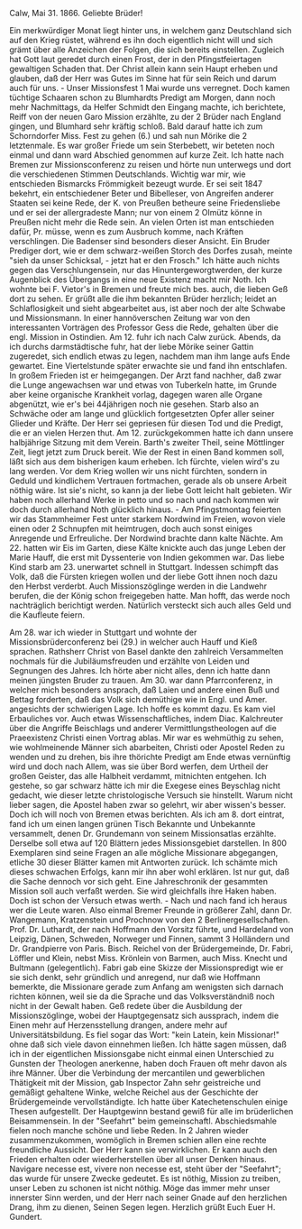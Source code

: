  Calw, Mai 31. 1866.
Geliebte Brüder!

Ein merkwürdiger Monat liegt hinter uns, in welchem ganz Deutschland sich auf den Krieg rüstet, während es ihn doch eigentlich nicht will und sich grämt über alle Anzeichen der Folgen, die sich bereits einstellen. Zugleich hat Gott laut geredet durch einen Frost, der in den Pfingstfeiertagen gewaltigen Schaden that. Der Christ allein kann sein Haupt erheben und glauben, daß der Herr was Gutes im Sinne hat für sein Reich und darum auch für uns. - Unser Missionsfest 1 Mai wurde uns verregnet. Doch kamen tüchtige Schaaren schon zu Blumhardts Predigt am Morgen, dann noch mehr Nachmittags, da Helfer Schmidt den Eingang machte, ich berichtete, Reiff von der neuen Garo Mission erzählte, zu der 2 Brüder nach England gingen, und Blumhard sehr kräftig schloß. Bald darauf hatte ich zum Schorndorfer Miss. Fest zu gehen (6.) und sah nun Mörike die 2 letztenmale. Es war großer Friede um sein Sterbebett, wir beteten noch einmal und dann ward Abschied genommen auf kurze Zeit. Ich hatte nach Bremen zur Missionsconferenz zu reisen und hörte nun unterwegs und dort die verschiedenen Stimmen Deutschlands. Wichtig war mir, wie entschieden Bismarcks Frömmigkeit bezeugt wurde. Er sei seit 1847 bekehrt, ein entschiedener Beter und Bibelleser, von Angreifen anderer Staaten sei keine Rede, der K. von Preußen betheure seine Friedensliebe und er sei der allergradeste Mann; nur von einem 2 Olmütz könne in Preußen nicht mehr die Rede sein. An vielen Orten ist man entschieden dafür, Pr. müsse, wenn es zum Ausbruch komme, nach Kräften verschlingen. Die Badenser sind besonders dieser Ansicht. Ein Bruder Prediger dort, wie er dem schwarz-weißen Storch des Dorfes zusah, meinte "sieh da unser Schicksal, - jetzt hat er den Frosch." Ich hätte auch nichts gegen das Verschlungensein, nur das Hinuntergeworgtwerden, der kurze Augenblick des Übergangs in eine neue Existenz macht mir Noth. Ich wohnte bei F. Vietor's in Bremen und freute mich bes. auch, die lieben Geß dort zu sehen. Er grüßt alle die ihm bekannten Brüder herzlich; leidet an Schlaflosigkeit und sieht abgearbeitet aus, ist aber noch der alte Schwabe und Missionsmann. In einer hannöverschen Zeitung war von den interessanten Vorträgen des Professor Gess die Rede, gehalten über die engl. Mission in Ostindien. Am 12. fuhr ich nach Calw zurück. Abends, da ich durchs darmstädtische fuhr, hat der liebe Mörike seiner Gattin zugeredet, sich endlich etwas zu legen, nachdem man ihm lange aufs Ende gewartet. Eine Viertelstunde später erwachte sie und fand ihn entschlafen. In großem Frieden ist er heimgegangen. Der Arzt fand nachher, daß zwar die Lunge angewachsen war und etwas von Tuberkeln hatte, im Grunde aber keine organische Krankheit vorlag, dagegen waren alle Organe abgenützt, wie er's bei 44jährigen noch nie gesehen. Starb also an Schwäche oder am lange und glücklich fortgesetzten Opfer aller seiner Glieder und Kräfte. Der Herr sei gepriesen für diesen Tod und die Predigt, die er an vielen Herzen thut. Am 12. zurückgekommen hatte ich dann unsere halbjährige Sitzung mit dem Verein. Barth's zweiter Theil, seine Möttlinger Zeit, liegt jetzt zum Druck bereit. Wie der Rest in einen Band kommen soll, läßt sich aus dem bisherigen kaum erheben. Ich fürchte, vielen wird's zu lang werden. Vor dem Krieg wollen wir uns nicht fürchten, sondern in Geduld und kindlichem Vertrauen fortmachen, gerade als ob unsere Arbeit nöthig wäre. Ist sie's nicht, so kann ja der liebe Gott leicht halt gebieten. Wir haben noch allerhand Werke in petto und so nach und nach kommen wir doch durch allerhand Noth glücklich hinaus. - Am Pfingstmontag feierten wir das Stammheimer Fest unter starkem Nordwind im Freien, wovon viele einen oder 2 Schnupfen mit heimtrugen, doch auch sonst einiges Anregende und Erfreuliche. Der Nordwind brachte dann kalte Nächte. Am 22. hatten wir Eis im Garten, diese Kälte knickte auch das junge Leben der Marie Hauff, die erst mit Dyssenterie von Indien gekommen war. Das liebe Kind starb am 23. unerwartet schnell in Stuttgart. Indessen schimpft das Volk, daß die Fürsten kriegen wollen und der liebe Gott ihnen noch dazu den Herbst verderbt. Auch Missionszöglinge werden in die Landwehr berufen, die der König schon freigegeben hatte. Man hofft, das werde noch nachträglich berichtigt werden. Natürlich versteckt sich auch alles Geld und die Kaufleute feiern.

Am 28. war ich wieder in Stuttgart und wohnte der Missionsbrüderconferenz bei (29.) in welcher auch Hauff und Kieß sprachen. Rathsherr Christ von Basel dankte den zahlreich Versammelten nochmals für die Jubiläumsfreuden und erzählte von Leiden und Segnungen des Jahres. Ich hörte aber nicht alles, denn ich hatte dann meinen jüngsten Bruder zu trauen. Am 30. war dann Pfarrconferenz, in welcher mich besonders ansprach, daß Laien und andere einen Buß und Bettag forderten, daß das Volk sich demüthige wie in Engl. und Amer. angesichts der schwierigen Lage. Ich hoffe es kommt dazu. Es kam viel Erbauliches vor. Auch etwas Wissenschaftliches, indem Diac. Kalchreuter über die Angriffe Beischlags und anderer Vermittlungstheologen auf die Praeexistenz Christi einen Vortrag ablas. Mir war es wehmüthig zu sehen, wie wohlmeinende Männer sich abarbeiten, Christi oder Apostel Reden zu wenden und zu drehen, bis ihre thörichte Predigt am Ende etwas vernünftig wird und doch nach Allem, was sie über Bord werfen, dem Urtheil der großen Geister, das alle Halbheit verdammt, mitnichten entgehen. Ich gestehe, so gar schwarz hätte ich mir die Exegese eines Beyschlag nicht gedacht, wie dieser letzte christologische Versuch sie hinstellt. Warum nicht lieber sagen, die Apostel haben zwar so gelehrt, wir aber wissen's besser. Doch ich will noch von Bremen etwas berichten. Als ich am 8. dort eintrat, fand ich um einen langen grünen Tisch Bekannte und Unbekannte versammelt, denen Dr. Grundemann von seinem Missionsatlas erzählte. Derselbe soll etwa auf 120 Blättern jedes Missionsgebiet darstellen. In 800 Exemplaren sind seine Fragen an alle mögliche Missionare abgegangen, etliche 30 dieser Blätter kamen mit Antworten zurück. Ich schämte mich dieses schwachen Erfolgs, kann mir ihn aber wohl erklären. Ist nur gut, daß die Sache dennoch vor sich geht. Eine Jahreschronik der gesammten Mission soll auch verfaßt werden. Sie wird gleichfalls ihre Haken haben. Doch ist schon der Versuch etwas werth. - Nach und nach fand ich heraus wer die Leute waren. Also einmal Bremer Freunde in größerer Zahl, dann Dr. Wangemann, Kratzenstein und Prochnow von den 2 Berlinergesellschaften. Prof. Dr. Luthardt, der nach Hoffmann den Vorsitz führte, und Hardeland von Leipzig, Dänen, Schweden, Norweger und Finnen, sammt 3 Holländern und Dr. Grandpierre von Paris. Bisch. Reichel von der Brüdergemeinde, Dr. Fabri, Löffler und Klein, nebst Miss. Krönlein von Barmen, auch Miss. Knecht und Bultmann (gelegentlich). Fabri gab eine Skizze der Missionspredigt wie er sie sich denkt, sehr gründlich und anregend, nur daß wie Hoffmann bemerkte, die Missionare gerade zum Anfang am wenigsten sich darnach richten können, weil sie da die Sprache und das Volksverständniß noch nicht in der Gewalt haben. Geß redete über die Ausbildung der Missionszöglinge, wobei der Hauptgegensatz sich aussprach, indem die Einen mehr auf Herzensstellung drangen, andere mehr auf Universitätsbildung. Es fiel sogar das Wort: "kein Latein, kein Missionar!" ohne daß sich viele davon einnehmen ließen. Ich hätte sagen müssen, daß ich in der eigentlichen Missionsgabe nicht einmal einen Unterschied zu Gunsten der Theologen anerkenne, haben doch Frauen oft mehr davon als ihre Männer. Über die Verbindung der mercantilen und gewerblichen Thätigkeit mit der Mission, gab Inspector Zahn sehr geistreiche und gemäßigt gehaltene Winke, welche Reichel aus der Geschichte der Brüdergemeinde vervollständigte. Ich hatte über Katechetenschulen einige Thesen aufgestellt. Der Hauptgewinn bestand gewiß für alle im brüderlichen Beisammensein. In der "Seefahrt" beim gemeinschaftl. Abschiedsmahle fielen noch manche schöne und liebe Reden. In 2 Jahren wieder zusammenzukommen, womöglich in Bremen schien allen eine rechte freundliche Aussicht. Der Herr kann sie verwirklichen. Er kann auch den Frieden erhalten oder wiederherstellen über all unser Denken hinaus. Navigare necesse est, vivere non necesse est, steht über der "Seefahrt"; das wurde für unsere Zwecke gedeutet. Es ist nöthig, Mission zu treiben, unser Leben zu schonen ist nicht nöthig. Möge das immer mehr unser innerster Sinn werden, und der Herr nach seiner Gnade auf den herzlichen Drang, ihm zu dienen, Seinen Segen legen. Herzlich grüßt Euch Euer
 H. Gundert.
